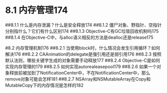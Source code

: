 # 8.1 内存管理174
##8.1.1 什么是内存泄漏？什么是安全释放174
##8.1.2 僵尸对象、野指针、空指针分别指什么？它们有什么区别174
##8.1.3 Objective-C有GC垃圾回收机制吗175
##8.1.4 在Objective-C中，与alloc语义相反的方法是dealloc还是release175

#8.2 内存管理机制176
##8.2.1 当使用block时，什么情况会发生引用循环？如何解决176
##8.2.2 CAAnimation的delegate是强引用还是弱引用176
##8.2.3 按照默认法则，哪些关键字生成的对象需要手动释放177
##8.2.4 Objective-C是如何实现内存管理的179
##8.2.5 如何实现autorealeasepool179
##8.2.6 如果一个对象释放前被加到了NotificationCenter中，不在NotificationCenter中，那么remove对象可能会怎样181
##8.2.7 NSArray和NSMutableArray在Copy和MutableCopy下的内存情况是怎样的182
